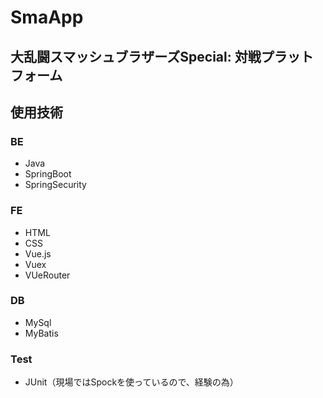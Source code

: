 # SmaApp
## 大乱闘スマッシュブラザーズSpecial: 対戦プラットフォーム

## 使用技術
### BE
* Java
* SpringBoot
* SpringSecurity

### FE
* HTML
* CSS
* Vue.js
* Vuex
* VUeRouter

### DB
* MySql
* MyBatis

### Test
* JUnit（現場ではSpockを使っているので、経験の為）
